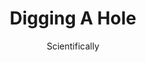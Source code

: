 ---
media: "images/rounds/round_1/digging_a_hole.png"
media_type: image
type: art
title: Digging A Hole
author: [Scientifically]
desc: The crew discover that they can dig <s>graves</s> holes!
---